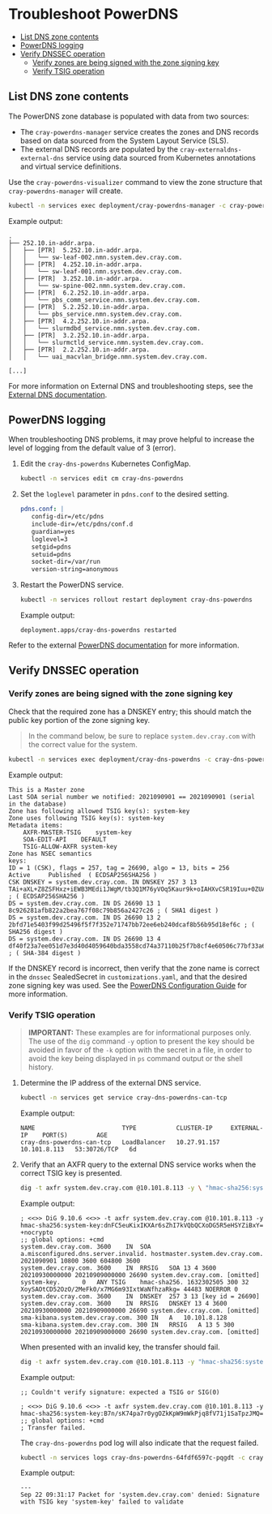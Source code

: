 # Troubleshoot PowerDNS

* [List DNS zone contents](#list-dns-zone-contents)
* [PowerDNS logging](#powerdns-logging)
* [Verify DNSSEC operation](#verify-dnssec-operation)
  * [Verify zones are being signed with the zone signing key](#verify-zones-being-signed)
  * [Verify TSIG operation](#verify-tsig-operation)

## List DNS zone contents

The PowerDNS zone database is populated with data from two sources:

* The `cray-powerdns-manager` service creates the zones and DNS records based on data sourced from the System Layout Service (SLS).
* The external DNS records are populated by the `cray-externaldns-external-dns` service using data sourced from Kubernetes annotations and virtual service definitions.

Use the `cray-powerdns-visualizer` command to view the zone structure that `cray-powerdns-manager` will create.

```bash
kubectl -n services exec deployment/cray-powerdns-manager -c cray-powerdns-manager -- cray-powerdns-visualizer
```

Example output:

```text
.
├── 252.10.in-addr.arpa.
│   ├── [PTR]  5.252.10.in-addr.arpa.
│   │   └── sw-leaf-002.nmn.system.dev.cray.com.
│   ├── [PTR]  4.252.10.in-addr.arpa.
│   │   └── sw-leaf-001.nmn.system.dev.cray.com.
│   ├── [PTR]  3.252.10.in-addr.arpa.
│   │   └── sw-spine-002.nmn.system.dev.cray.com.
│   ├── [PTR]  6.2.252.10.in-addr.arpa.
│   │   └── pbs_comm_service.nmn.system.dev.cray.com.
│   ├── [PTR]  5.2.252.10.in-addr.arpa.
│   │   └── pbs_service.nmn.system.dev.cray.com.
│   ├── [PTR]  4.2.252.10.in-addr.arpa.
│   │   └── slurmdbd_service.nmn.system.dev.cray.com.
│   ├── [PTR]  3.2.252.10.in-addr.arpa.
│   │   └── slurmctld_service.nmn.system.dev.cray.com.
│   ├── [PTR]  2.2.252.10.in-addr.arpa.
│   │   └── uai_macvlan_bridge.nmn.system.dev.cray.com.

[...]
```

For more information on External DNS and troubleshooting steps, see the [External DNS documentation](../external_dns/External_DNS.md).

## PowerDNS logging

When troubleshooting DNS problems, it may prove helpful to increase the level of logging from the default value of 3 (error).

1. Edit the `cray-dns-powerdns` Kubernetes ConfigMap.

   ```bash
   kubectl -n services edit cm cray-dns-powerdns
   ```

1. Set the `loglevel` parameter in `pdns.conf` to the desired setting.

   ```yaml
   pdns.conf: |
      config-dir=/etc/pdns
      include-dir=/etc/pdns/conf.d
      guardian=yes
      loglevel=3
      setgid=pdns
      setuid=pdns
      socket-dir=/var/run
      version-string=anonymous
   ```

1. Restart the PowerDNS service.

   ```bash
   kubectl -n services rollout restart deployment cray-dns-powerdns
   ```

   Example output:

   ```text
   deployment.apps/cray-dns-powerdns restarted
   ```

Refer to the external [PowerDNS documentation](https://doc.powerdns.com/authoritative/settings.html#loglevel) for more information.

## Verify DNSSEC operation

### Verify zones are being signed with the zone signing key

Check that the required zone has a DNSKEY entry; this should match the public key portion of the zone signing key.

> In the command below, be sure to replace `system.dev.cray.com` with the correct value for the system.

```bash
kubectl -n services exec deployment/cray-dns-powerdns -c cray-dns-powerdns -- pdnsutil show-zone system.dev.cray.com
```

Example output:

```text
This is a Master zone
Last SOA serial number we notified: 2021090901 == 2021090901 (serial in the database)
Zone has following allowed TSIG key(s): system-key
Zone uses following TSIG key(s): system-key
Metadata items:
    AXFR-MASTER-TSIG    system-key
    SOA-EDIT-API    DEFAULT
    TSIG-ALLOW-AXFR system-key
Zone has NSEC semantics
keys:
ID = 1 (CSK), flags = 257, tag = 26690, algo = 13, bits = 256     Active     Published  ( ECDSAP256SHA256 )
CSK DNSKEY = system.dev.cray.com. IN DNSKEY 257 3 13 TAi+aXL+Z8ZSFHxz+iEWB3MEdi1JWgM/tb3Q1M76yVOq5Kaur9k+oIAHXvCSR19Iuu+0ZUAyLB0vKkhScJp3Tw== ; ( ECDSAP256SHA256 )
DS = system.dev.cray.com. IN DS 26690 13 1 8c926281afb822a2bea767f08c79b856a2427c26 ; ( SHA1 digest )
DS = system.dev.cray.com. IN DS 26690 13 2 2bfd71e5403f99d25496f5f7f352e71747bb72ee6eb240dcaf8b56b95d18ef6c ; ( SHA256 digest )
DS = system.dev.cray.com. IN DS 26690 13 4 df40f23a7ee051d7e3d40d4059640bda3558cd74a37110b25f7b8cf4e60506c77bf33a660400710d397df0a1cde26d70 ; ( SHA-384 digest )
```

If the DNSKEY record is incorrect, then verify that the zone name is correct in the `dnssec` SealedSecret in `customizations.yaml`,
and that the desired zone signing key was used. See the [PowerDNS Configuration Guide](PowerDNS_Configuration.md) for more information.

### Verify TSIG operation

> **IMPORTANT:** These examples are for informational purposes only. The use of the `dig` command `-y` option to present the key should be avoided in favor of the `-k` option
with the secret in a file, in order to avoid the key being displayed in `ps` command output or the shell history.

1. Determine the IP address of the external DNS service.

   ```bash
   kubectl -n services get service cray-dns-powerdns-can-tcp
   ```

   Example output:

   ```text
   NAME                        TYPE           CLUSTER-IP     EXTERNAL-IP    PORT(S)        AGE
   cray-dns-powerdns-can-tcp   LoadBalancer   10.27.91.157   10.101.8.113   53:30726/TCP   6d
   ```

2. Verify that an AXFR query to the external DNS service works when the correct TSIG key is presented.

   ```bash
   dig -t axfr system.dev.cray.com @10.101.8.113 -y \ "hmac-sha256:system-key:dnFC5euKixIKXAr6sZhI7kVQbQCXoDG5R5eHSYZiBxY=" +nocrypto | head
   ```

   Example output:

   ```text
   ; <<>> DiG 9.10.6 <<>> -t axfr system.dev.cray.com @10.101.8.113 -y hmac-sha256:system-key:dnFC5euKixIKXAr6sZhI7kVQbQCXoDG5R5eHSYZiBxY= +nocrypto
   ;; global options: +cmd
   system.dev.cray.com. 3600    IN  SOA a.misconfigured.dns.server.invalid. hostmaster.system.dev.cray.com. 2021090901 10800 3600 604800 3600
   system.dev.cray.com. 3600    IN  RRSIG   SOA 13 4 3600 20210930000000 20210909000000 26690 system.dev.cray.com. [omitted]
   system-key.      0   ANY TSIG    hmac-sha256. 1632302505 300 32 XoySAOtCD52OzO/2MeFk0/x7MG6m93IxtWaNfhzaRkg= 44483 NOERROR 0
   system.dev.cray.com. 3600    IN  DNSKEY  257 3 13 [key id = 26690]
   system.dev.cray.com. 3600    IN  RRSIG   DNSKEY 13 4 3600 20210930000000 20210909000000 26690 system.dev.cray.com. [omitted]
   sma-kibana.system.dev.cray.com. 300 IN   A   10.101.8.128
   sma-kibana.system.dev.cray.com. 300 IN   RRSIG   A 13 5 300 20210930000000 20210909000000 26690 system.dev.cray.com. [omitted]
   ```

   When presented with an invalid key, the transfer should fail.

   ```bash
   dig -t axfr system.dev.cray.com @10.101.8.113 -y "hmac-sha256:system-key:B7n/sK74pa7r0ygOZkKpW9mWkPjq8fV71j1SaTpzJMQ="
   ```

   Example output:

   ```text
   ;; Couldn't verify signature: expected a TSIG or SIG(0)

   ; <<>> DiG 9.10.6 <<>> -t axfr system.dev.cray.com @10.101.8.113 -y hmac-sha256:system-key:B7n/sK74pa7r0ygOZkKpW9mWkPjq8fV71j1SaTpzJMQ=
   ;; global options: +cmd
   ; Transfer failed.
   ```

   The `cray-dns-powerdns` pod log will also indicate that the request failed.

   ```bash
   kubectl -n services logs cray-dns-powerdns-64fdf6597c-pqgdt -c cray-dns-powerdns
   ```

   Example output:

   ```text
   ---
   Sep 22 09:31:17 Packet for 'system.dev.cray.com' denied: Signature with TSIG key 'system-key' failed to validate
   ```
